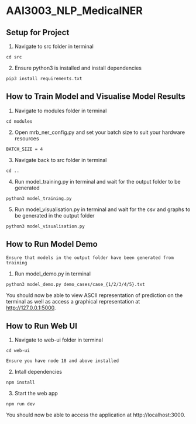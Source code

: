 # AAI3003_NLP_MedicalNER
## Setup for Project
1. Navigate to src folder in terminal
```
cd src
```

2. Ensure python3 is installed and install dependencies
```
pip3 install requirements.txt
```

## How to Train Model and Visualise Model Results
1. Navigate to modules folder in terminal
```
cd modules
```

2. Open mrb_ner_config.py and set your batch size to suit your hardware resources
```
BATCH_SIZE = 4
```

3. Navigate back to src folder in terminal
```
cd ..
```

4. Run model_training.py in terminal and wait for the output folder to be generated
```
python3 model_training.py
```

5. Run model_visualisation.py in terminal and wait for the csv and graphs to be generated in the output folder
```
python3 model_visualisation.py
```

## How to Run Model Demo
```
Ensure that models in the output folder have been generated from training
```

1. Run model_demo.py in terminal
```
python3 model_demo.py demo_cases/case_{1/2/3/4/5}.txt
```

You should now be able to view ASCII representation of prediction on the terminal as well as 
access a graphical representation at http://127.0.0.1:5000.

## How to Run Web UI
1. Navigate to web-ui folder in terminal

```
cd web-ui
```

```
Ensure you have node 18 and above installed
```

2. Intall dependencies
```
npm install
```

3. Start the web app
```
npm run dev
```

You should now be able to access the application at http://localhost:3000.
